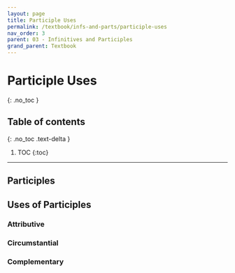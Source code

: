 ```yaml
---
layout: page
title: Participle Uses
permalink: /textbook/infs-and-parts/participle-uses
nav_order: 3
parent: 03 - Infinitives and Participles
grand_parent: Textbook
---
```


# Participle Uses
{: .no_toc }

## Table of contents
{: .no_toc .text-delta }

1. TOC
{:toc}

***

## Participles

## Uses of Participles

### Attributive

### Circumstantial

### Complementary
